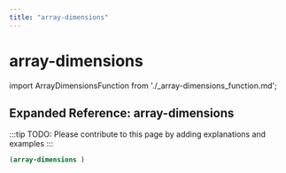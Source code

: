 ```yaml
---
title: "array-dimensions"
---
```


# array-dimensions

import ArrayDimensionsFunction from './_array-dimensions_function.md';

<ArrayDimensionsFunction />

## Expanded Reference: array-dimensions

:::tip
TODO: Please contribute to this page by adding explanations and examples
:::

```lisp
(array-dimensions )
```
